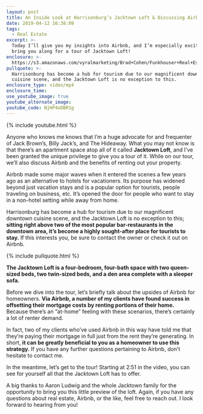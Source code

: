 ```yaml
---
layout: post
title: An Inside Look at Harrisonburg’s Jacktown Loft & Discussing Airbnb
date: 2019-04-12 16:38:09
tags:
  - Real Estate
excerpt: >-
  Today I’ll give you my insights into Airbnb, and I’m especially excited to
  bring you along for a tour of Jacktown Loft!
enclosure: >-
  https://s3.amazonaws.com/vyralmarketing/Brad+Cohen/Funkhouser+Real+Estate+Group-+What+to+Know+About+Airbnb+and+Touring+a+Jacktown+Loft.mp4
pullquote: >-
  Harrisonburg has become a hub for tourism due to our magnificent downtown
  cuisine scene, and the Jacktown Loft is no exception to this.
enclosure_type: video/mp4
enclosure_time:
use_youtube_image: true
youtube_alternate_image:
youtube_code: NjHP4oDBR1g
---
```


{% include youtube.html %}

Anyone who knows me knows that I’m a huge advocate for and frequenter of Jack Brown’s, Billy Jack’s, and The Hideaway. What you may not know is that there’s an apartment space atop all of it called **Jacktown Loft**, and I’ve been granted the unique privilege to give you a tour of it. While on our tour, we’ll also discuss Airbnb and the benefits of renting out your property. &nbsp;

Airbnb made some major waves when it entered the scenes a few years ago as an alternative to hotels for vacationers. Its purpose has widened beyond just vacation stays and is a popular option for tourists, people traveling on business, etc. It’s opened the door for people who want to stay in a non-hotel setting while away from home.&nbsp;

Harrisonburg has become a hub for tourism due to our magnificent downtown cuisine scene, and the Jacktown Loft is no exception to this; **sitting right above two of the most popular bar-restaurants in the downtown area, it’s become a highly sought-after place for tourists to stay.** If this interests you, be sure to contact the owner or check it out on Airbnb.&nbsp;

{% include pullquote.html %}

**The Jacktown Loft is a four-bedroom, four-bath space with two queen-sized beds, two twin-sized beds, and a den area complete with a sleeper sofa.&nbsp;**

Before we dive into the tour, let’s briefly talk about the upsides of Airbnb for homeowners. **Via Airbnb, a number of my clients have found success in offsetting their mortgage costs by renting portions of their home.** Because there’s an “at-home” feeling with these scenarios, there’s certainly a lot of renter demand.&nbsp;

In fact, two of my clients who’ve used Airbnb in this way have told me that they’re paying their mortgage in full just from the rent they’re generating. In short, **it can be greatly beneficial to you as a homeowner to use this strategy.** If you have any further questions pertaining to Airbnb, don’t hesitate to contact me.&nbsp;

In the meantime, let’s get to the tour\! Starting at 2:51 in the video, you can see for yourself all that the Jacktown Loft has to offer.&nbsp;

A big thanks to Aaron Ludwig and the whole Jacktown family for the opportunity to bring you this little preview of the loft. Again, if you have any questions about real estate, Airbnb, or the like, feel free to reach out. I look forward to hearing from you\!